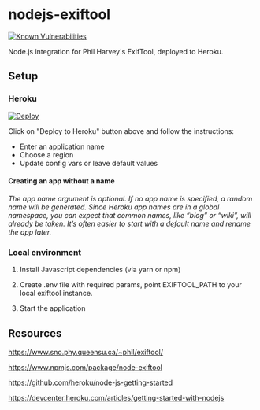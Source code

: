 # nodejs-exiftool

[![Known Vulnerabilities](https://snyk.io/test/github/velizarn/nodejs-exiftool/badge.svg?targetFile=package.json)](https://snyk.io/test/github/velizarn/nodejs-exiftool?targetFile=package.json)

Node.js integration for Phil Harvey's ExifTool, deployed to Heroku.

## Setup

### Heroku

[![Deploy](https://www.herokucdn.com/deploy/button.svg)](https://heroku.com/deploy)

Click on "Deploy to Heroku" button above and follow the instructions:
* Enter an application name
* Choose a region
* Update config vars or leave default values

#### Creating an app without a name

*The app name argument is optional. If no app name is specified, a random name will be generated.
Since Heroku app names are in a global namespace, you can expect that common names, like “blog” or “wiki”, will already be taken. It’s often easier to start with a default name and rename the app later.*

### Local environment

1) Install Javascript dependencies (via yarn or npm)

2) Create .env file with required params, point EXIFTOOL_PATH to your local exiftool instance.

3) Start the application

## Resources

https://www.sno.phy.queensu.ca/~phil/exiftool/

https://www.npmjs.com/package/node-exiftool

https://github.com/heroku/node-js-getting-started

https://devcenter.heroku.com/articles/getting-started-with-nodejs